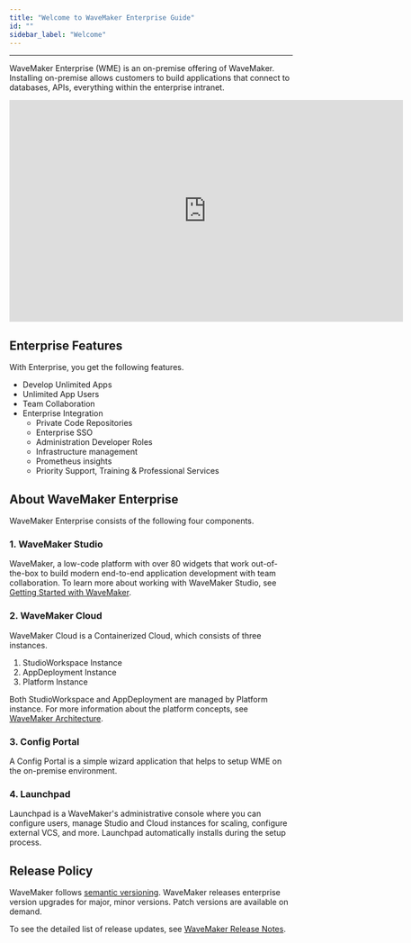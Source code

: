 ```yaml
---
title: "Welcome to WaveMaker Enterprise Guide"
id: ""
sidebar_label: "Welcome"
---
```

---

WaveMaker Enterprise (WME) is an on-premise offering of WaveMaker. Installing on-premise allows customers to build applications that connect to databases, APIs, everything within the enterprise intranet.

<iframe width="700" height="394" src="https://www.youtube.com/embed/Fhie1OW8SOY?rel=0" frameborder="0" allow="accelerometer; autoplay; encrypted-media" allowfullscreen></iframe>

## Enterprise Features

With Enterprise, you get the following features.

- Develop Unlimited Apps
- Unlimited App Users
- Team Collaboration
- Enterprise Integration
  - Private Code Repositories
  - Enterprise SSO
  - Administration Developer Roles
  - Infrastructure management
  - Prometheus insights
  - Priority Support, Training & Professional Services

## About WaveMaker Enterprise

WaveMaker Enterprise consists of the following four components.

### 1. WaveMaker Studio

WaveMaker, a low-code platform with over 80 widgets that work out-of-the-box to build modern end-to-end application development with team collaboration. To learn more about working with WaveMaker Studio, see [Getting Started with WaveMaker](/learn/documentation-reference).

### 2. WaveMaker Cloud

WaveMaker Cloud is a Containerized Cloud, which consists of three instances.

1. StudioWorkspace Instance
2. AppDeployment Instance 
3. Platform Instance 

Both StudioWorkspace and AppDeployment are managed by Platform instance. For more information about the platform concepts, see [WaveMaker Architecture](/learn/on-premise/architecture#platform).

### 3. Config Portal

A Config Portal is a simple wizard application that helps to setup WME on the on-premise environment.

### 4. Launchpad

Launchpad is a WaveMaker's administrative console where you can configure users, manage Studio and Cloud instances for scaling, configure external VCS, and more. Launchpad automatically installs during the setup process.

## Release Policy

WaveMaker follows [semantic versioning](https://semver.org/). WaveMaker releases enterprise version upgrades for major, minor versions. Patch versions are available on demand.

To see the detailed list of release updates, see [WaveMaker Release Notes](/learn/wavemaker-release-notes#current-release-details).
